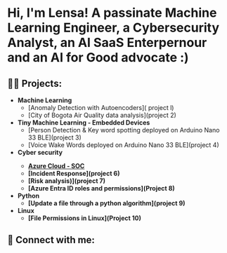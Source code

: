 <h1>Hi, I'm Lensa! A passinate Machine Learning Engineer, a Cybersecurity Analyst, an AI SaaS Enterpernour and an AI for Good advocate :) 

<h2>👨‍💻 Projects:</h2>

- <b>Machine Learning</b>
  - [Anomaly Detection with Autoencoders]( project l)
  - [City of Bogota Air Quality data analysis](project 2)
- <b>Tiny Machine Learning - Embedded Devices</b>
  - [Person Detection & Key word spotting deployed on Arduino Nano 33 BLE](project 3)
  - [Voice Wake Words deployed on Arduino Nano 33 BLE](project 4)
- <b>Cyber security<b>
  - [Azure Cloud - SOC](https://github.com/Lensabefekaduerenna/Azure-cloud-SOC)
  - [Incident Response](project 6)
  - [Risk analysis)](project 7)
  - [Azure Entra ID roles and permissions](Project 8)
- <b>Python</b>
  - [Update a file through a python algorithm](project 9)
- <b>Linux</b>
  - [File Permissions in Linux](Project 10)

<h2> 🤳 Connect with me:</h2>

[linkedin]: https://linkedin.com/in/

<!--
**joshmadakor1/joshmadakor1** is a ✨ _special_ ✨ repository because its `README.md` (this file) appears on your GitHub profile.

Here are some ideas to get you started:

- 🔭 I’m currently working on ...
- 🌱 I’m currently learning ...
- 👯 I’m looking to collaborate on ...
- 🤔 I’m looking for help with ...
- 💬 Ask me about ...
- 📫 How to reach me: ...
- 😄 Pronouns: ...
- ⚡ Fun fact: ...
-->


<!--
**Lensabefekaduerenna/Lensabefekaduerenna** is a ✨ _special_ ✨ repository because its `README.md` (this file) appears on your GitHub profile.

Here are some ideas to get you started.

- 🔭 I’m currently working on ...
- 🌱 I’m currently learning ...
- 👯 I’m looking to collaborate on ...
- 🤔 I’m looking for help with ...
- 💬 Ask me about ...
- 📫 How to reach me: ...
- 😄 Pronouns: ...
- ⚡ Fun fact: ...
-->

